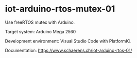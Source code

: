 # iot-arduino-rtos-mutex-01

Use freeRTOS mutex with Arduino.

Target system: Arduino Mega 2560

Development environment: Visual Studio Code with PlatformIO.

Documentation: https://www.schaerens.ch/iot-arduino-rtos-01/
